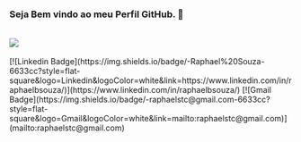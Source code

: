 <h3>Seja Bem vindo ao meu Perfil GitHub. 🤗</h3>
<div align="left" valign="top">
<br/>
  <img src="https://skillicons.dev/icons?i=html,css,js,bootstrap,python,django" style="widht: 50px height="50px" />
<br/><br/>
[![Linkedin Badge](https://img.shields.io/badge/-Raphael%20Souza-6633cc?style=flat-square&logo=Linkedin&logoColor=white&link=https://www.linkedin.com/in/raphaelbsouza/)](https://www.linkedin.com/in/raphaelbsouza/) 
[![Gmail Badge](https://img.shields.io/badge/-raphaelstc@gmail.com-6633cc?style=flat-square&logo=Gmail&logoColor=white&link=mailto:raphaelstc@gmail.com)](mailto:raphaelstc@gmail.com)

</div>
